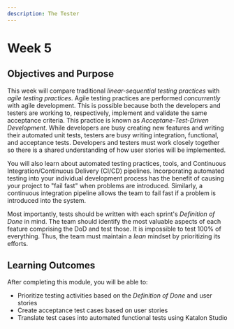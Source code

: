 ```yaml
---
description: The Tester
---
```


# Week 5

## Objectives and Purpose

This week will compare traditional _linear-sequential testing practices_ with _agile testing practices_. Agile testing practices are performed _concurrently_ with agile development. This is possible because both the developers and testers are working to, respectively, implement and validate the same acceptance criteria. This practice is known as _Acceptane-Test-Driven Development_. While developers are busy creating new features and writing their automated unit tests, testers are busy writing integration, functional, and acceptance tests. Developers and testers must work closely together so there is a shared understanding of how user stories will be implemented.

You will also learn about automated testing practices, tools, and Continuous Integration/Continuous Delivery (CI/CD) pipelines. Incorporating automated testing into your individual development process has the benefit of causing your project to "fail fast" when problems are introduced. Similarly, a continuous integration pipeline allows the team to fail fast if a problem is introduced into the system.

Most importantly, tests should be written with each sprint's _Definition of Done_ in mind. The team should identify the most valuable aspects of each feature comprising the DoD and test those. It is impossible to test 100% of everything. Thus, the team must maintain a _lean_ mindset by prioritizing its efforts.

## Learning Outcomes

After completing this module, you will be able to:

* Prioritize testing activities based on the _Definition of Done_ and user stories
* Create acceptance test cases based on user stories
* Translate test cases into automated functional tests using Katalon Studio
